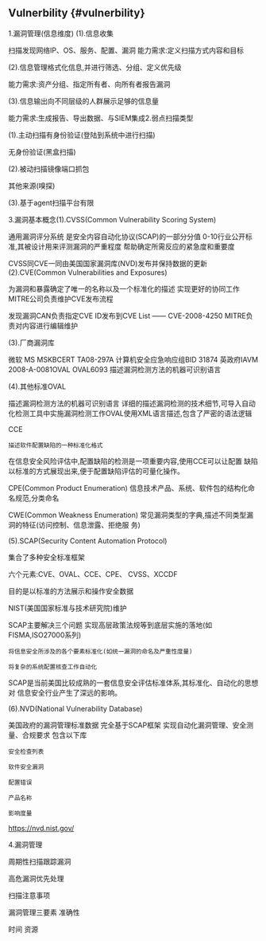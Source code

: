## Vulnerbility {#vulnerbility}

1.漏洞管理(信息维度) (1).信息收集

扫描发现网络IP、OS、服务、配置、漏洞 能力需求:定义扫描方式内容和目标

(2).信息管理格式化信息,并进行筛选、分组、定义优先级

  能力需求:资产分组、指定所有者、向所有者报告漏洞

(3).信息输出向不同层级的人群展示足够的信息量

能力需求:生成报告、导出数据、与SIEM集成2.弱点扫描类型

(1).主动扫描有身份验证(登陆到系统中进行扫描)

无身份验证(黑盒扫描)

(2).被动扫描镜像端口抓包

其他来源(嗅探)

(3).基于agent扫描平台有限

3.漏洞基本概念(1).CVSS(Common Vulnerability Scoring System)

通用漏洞评分系统 是安全内容自动化协议(SCAP)的一部分分值 0-10行业公开标准,其被设计用来评测漏洞的严重程度 帮助确定所需反应的紧急度和重要度

CVSS同CVE一同由美国国家漏洞库(NVD)发布并保持数据的更新(2).CVE(Common Vulnerabilities and Exposures)

为漏洞和暴露确定了唯一的名称以及一个标准化的描述 实现更好的协同工作MITRE公司负责维护CVE发布流程

发现漏洞CAN负责指定CVE ID发布到CVE List —— CVE-2008-4250 MITRE负责对内容进行编辑维护

(3).厂商漏洞库

微软 MS MSKBCERT TA08-297A 计算机安全应急响应组BID 31874 英政府IAVM 2008-A-0081OVAL OVAL6093 描述漏洞检测方法的机器可识别语言

(4).其他标准OVAL

描述漏洞检测方法的机器可识别语言 详细的描述漏洞检测的技术细节,可导入自动化检测工具中实施漏洞检测工作OVAL使用XML语言描述,包含了严密的语法逻辑

CCE

    描述软件配置缺陷的一种标准化格式

在信息安全风险评估中,配置缺陷的检测是一项重要内容,使用CCE可以让配置 缺陷以标准的方式展现出来,便于配置缺陷评估的可量化操作。

CPE(Common Product Enumeration) 信息技术产品、系统、软件包的结构化命名规范,分类命名

CWE(Common Weakness Enumeration) 常见漏洞类型的字典,描述不同类型漏洞的特征(访问控制、信息泄露、拒绝服 务)

(5).SCAP(Security Content Automation Protocol)

集合了多种安全标准框架

六个元素:CVE、OVAL、CCE、CPE、 CVSS、XCCDF

  目的是以标准的方法展示和操作安全数据

NIST(美国国家标准与技术研究院)维护

SCAP主要解决三个问题 实现高层政策法规等到底层实施的落地(如FISMA,ISO27000系列)

    将信息安全所涉及的各个要素标准化(如统一漏洞的命名及严重性度量)

    将复杂的系统配置核查工作自动化

SCAP是当前美国比较成熟的一套信息安全评估标准体系,其标准化、自动化的思想对 信息安全行业产生了深远的影响。

(6).NVD(National Vulnerability Database)

美国政府的漏洞管理标准数据 完全基于SCAP框架 实现自动化漏洞管理、安全测量、合规要求 包含以下库

    安全检查列表

    软件安全漏洞

    配置错误

    产品名称

    影响度量

https://nvd.nist.gov/

4.漏洞管理

周期性扫描跟踪漏洞

高危漏洞优先处理

扫描注意事项

漏洞管理三要素 准确性

时间 资源
